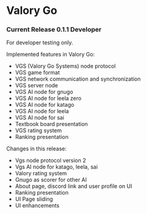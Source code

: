 # Valory Go

### Current Release 0.1.1 Developer

For developer testing only.

Implemented features in Valory Go:

* VGS (Valory Go Systems) node protocol
* VGS game format
* VGS network communication and synchronization
* VGS server node
* VGS AI node for gnugo
* VGS AI node for leela zero
* VGS AI node for katago
* VGS AI node for leela
* VGS AI node for sai
* Textbook board presentation
* VGS rating system
* Ranking presentation

Changes in this release:

* Vgs node protocol version 2
* Vgs AI node for katago, leela, sai
* Valory rating system
* Gnugo as scorer for other AI
* About page, discord link and user profile on UI
* Ranking presentation
* UI Page sliding
* UI enhancements
